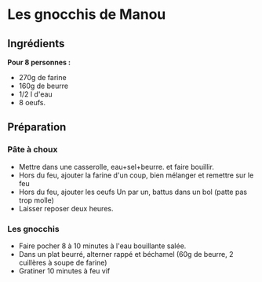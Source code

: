 # Les gnocchis de Manou
## Ingrédients

**Pour 8 personnes :**
  * 270g de farine
  * 160g de beurre
  * 1/2 l d'eau
  * 8 oeufs.

## Préparation
### Pâte à choux

  * Mettre dans une casserolle, eau+sel+beurre. et faire bouillir.
  * Hors du feu, ajouter la farine d'un coup, bien mélanger et remettre sur le feu
  * Hors du feu, ajouter les oeufs Un par un, battus dans un bol (patte pas trop molle)
  * Laisser reposer deux heures.
### Les gnocchis

  * Faire pocher 8 à 10 minutes à l'eau bouillante salée.
  * Dans un plat beurré, alterner rappé et béchamel (60g de beurre, 2 cuillères à soupe de farine)
  * Gratiner 10 minutes à feu vif

